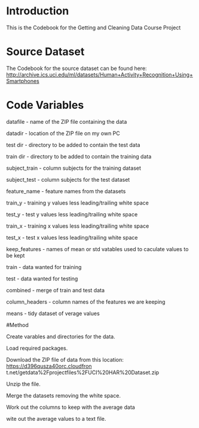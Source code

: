 # Introduction

This is the Codebook for the Getting and Cleaning Data Course Project

# Source Dataset

The Codebook for the source dataset can be found here:  http://archive.ics.uci.edu/ml/datasets/Human+Activity+Recognition+Using+Smartphones

# Code Variables

datafile - name of the ZIP file containing the data

datadir - location of the ZIP file on my own PC

test dir - directory to be added to contain the test data

train dir - directory to be added to contain the training data

subject_train - column subjects for the training dataset

subject_test - column subjects for the test dataset

feature_name - feature names from the datasets

train_y - training y values less leading/trailing white space

test_y - test y values less leading/trailing white space

train_x - training x values less leading/trailing white space

test_x - test x values less leading/trailing white space

keep_features - names of mean or std vatables used to caculate values to be kept 

train - data wanted for training

test - data wanted for testing

combined - merge of train and test data

column_headers - column names of the features we are keeping

means - tidy dataset of verage values

#Method

Create varables and directories for the data.

Load required packages.

Download the ZIP file of data from this location: https://d396qusza40orc.cloudfron
t.net/getdata%2Fprojectfiles%2FUCI%20HAR%20Dataset.zip

Unzip the file.

Merge the datasets removing the white space.

Work out the columns to keep with the average data

wite out the average values to a text file.
